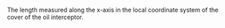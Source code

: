 The length measured along the x-axis in the local coordinate system of the cover of the oil interceptor.